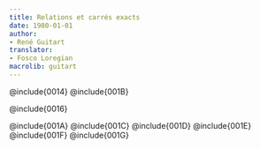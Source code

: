 ```yaml
---
title: Relations et carrés exacts
date: 1980-01-01
author:
- René Guitart
translator:
- Fosco Loregian
macrolib: guitart
---
```


@include{0014}
@include{001B}


@include{0016}

@include{001A}
@include{001C}
@include{001D}
@include{001E}
@include{001F}
@include{001G}